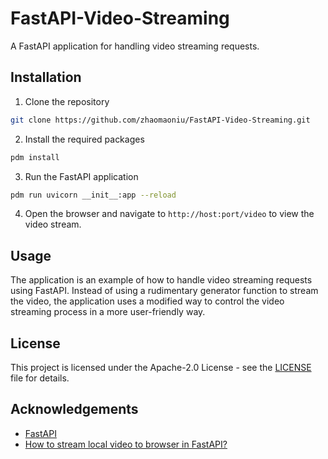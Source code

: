 # FastAPI-Video-Streaming
A FastAPI application for handling video streaming requests.


## Installation
1. Clone the repository
```bash
git clone https://github.com/zhaomaoniu/FastAPI-Video-Streaming.git
```

2. Install the required packages
```bash
pdm install
```

3. Run the FastAPI application
```bash
pdm run uvicorn __init__:app --reload
```

4. Open the browser and navigate to `http://host:port/video` to view the video stream.

## Usage
The application is an example of how to handle video streaming requests using FastAPI.
Instead of using a rudimentary generator function to stream the video, the application uses a modified way to control the video streaming process in a more user-friendly way.


## License
This project is licensed under the Apache-2.0 License - see the [LICENSE](LICENSE) file for details.


## Acknowledgements
- [FastAPI](https://fastapi.tiangolo.com/)
- [How to stream local video to browser in FastAPI?](https://stackoverflow.com/questions/72923097/how-to-stream-local-video-to-browser-in-fastapi)
